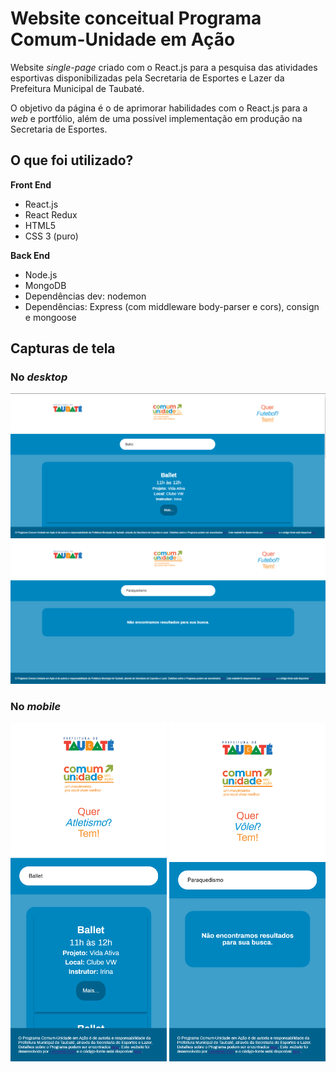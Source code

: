 # Website conceitual Programa Comum-Unidade em Ação
Website *single-page* criado com o React.js para a pesquisa das atividades esportivas disponibilizadas pela Secretaria de Esportes e Lazer da 
Prefeitura Municipal de Taubaté.

O objetivo da página é o de aprimorar habilidades com o React.js para a *web* e portfólio, além de uma possível implementação em produção 
na Secretaria de Esportes.

## O que foi utilizado?

**Front End**
* React.js
* React Redux
* HTML5
* CSS 3 (puro)

**Back End**
* Node.js
* MongoDB
* Dependências dev: nodemon
* Dependências: Express (com middleware body-parser e cors), consign e mongoose

## Capturas de tela

### No *desktop*
<img src="react-ui/src/assets/screenshots/pcua_desktop.PNG" width="700" />
<img src="react-ui/src/assets/screenshots/pcua_desktop2.PNG" width="700" />

### No *mobile*
<img src="react-ui/src/assets/screenshots/pcua_mobile.png" width="250" />
<img src="react-ui/src/assets/screenshots/pcua_mobile2.png" width="250" />

